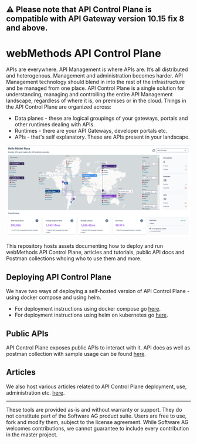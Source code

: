 ## ⚠️ Please note that API Control Plane is compatible with API Gateway version 10.15 fix 8 and above.</span>

# webMethods API Control Plane

APIs are everywhere. API Management is where APIs are. It’s all distributed and heterogenous. Management and administration becomes harder. API Management technology should blend in into the rest of the infrastructure and be managed from one place. API Control Plane is a single solution for understanding, managing and controlling the entire API Management landscape, regardless of where it is, on premises or in the cloud. Things in the API Control Plane are organized across:

- Data planes - these are logical groupings of your gateways, portals and other runtimes dealing with APIs.
- Runtimes - there are your API Gateways, developer portals etc.
- APIs - that's self explanatory. These are APIs present in your landscape.

![image](/attachments/apicp_dashboard_page.png)

This repository hosts assets documenting how to deploy and run webMethods API Control Plane, articles and tutorials, public API docs and Postman collections whoing who to use them and more.

## Deploying API Control Plane

We have two ways of deploying a self-hosted version of API Control Plane - using docker compose and using helm.

- For deployment instructions using docker compose go [here](deployment/docker/README.md).
- For deployment instructions using helm on kubernetes go [here](deployment/helm/README.md).

## Public APIs

API Control Plane exposes public APIs to interact with it. API docs as well as postman collection with sample usage can be found [here](apis).

## Articles

We also host various articles related to API Control Plane deployment, use, administration etc. [here](articles).

***

These tools are provided as-is and without warranty or support. They do not constitute part of the Software AG product suite. Users are free to use, fork and modify them, subject to the license agreement. While Software AG welcomes contributions, we cannot guarantee to include every contribution in the master project.
